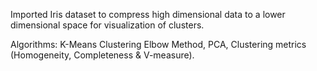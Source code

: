 Imported Iris dataset to compress high dimensional data to a lower dimensional space for visualization of clusters.

Algorithms: K-Means Clustering Elbow Method, PCA, Clustering metrics (Homogeneity, Completeness & V-measure). 
